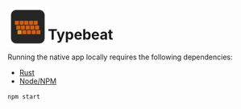<img align="left" src="./icons/icon.svg" alt="" style="width: 80px; height: 80px;" width="80px" height="80px" />

# Typebeat

Running the native app locally requires the following dependencies:

- [Rust](https://www.rust-lang.org/learn/get-started)
- [Node/NPM](https://nodejs.org/)

```bash
npm start
```
